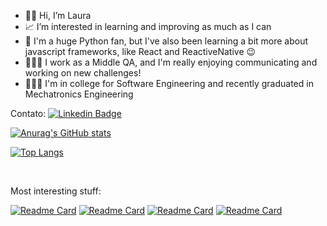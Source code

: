 - 👋🏽 Hi, I’m Laura
- 📈 I’m interested in learning and improving as much as I can
- 🐍 I'm a huge Python fan, but I've also been learning a bit more about javascript frameworks, like React and ReactiveNative 😉
- 👩🏽‍💻 I work as a Middle QA, and I'm really enjoying communicating and working on new challenges!
- 👩🏽‍🎓 I'm in college for Software Engineering and recently graduated in Mechatronics Engineering

Contato:  [![Linkedin Badge](https://img.shields.io/badge/-Laura%20Castro-0339fc?style=flat-square&logo=Linkedin&logoColor=white&link=https://www.linkedin.com/in/lauraFCa/)](https://www.linkedin.com/in/laura-faria-castro/)

[![Anurag's GitHub stats](https://github-readme-stats.vercel.app/api?username=lauraFCa&theme=tokyonight&show_icons=true&count_private=true&hide=stars,contribs)](https://github.com/lauraFCa/github-readme-stats)

[![Top Langs](https://github-readme-stats.vercel.app/api/top-langs/?username=lauraFCa&layout=compact&theme=tokyonight&hide=HTML)](https://github.com/lauraFCa/github-readme-stats)

<br>

Most interesting stuff:

[![Readme Card](https://github-readme-stats.vercel.app/api/pin/?username=lauraFCa&repo=gerenciadorPizzaria&theme=material-palenight)](https://github.com/lauraFCa/gerenciadorPizzaria)
[![Readme Card](https://github-readme-stats.vercel.app/api/pin/?username=lauraFCa&repo=consumindoAPI&theme=material-palenight)](https://github.com/lauraFCa/consumindoAPI)
[![Readme Card](https://github-readme-stats.vercel.app/api/pin/?username=lauraFCa&repo=Algoritmos&theme=material-palenight)](https://github.com/lauraFCa/Algoritmos)
[![Readme Card](https://github-readme-stats.vercel.app/api/pin/?username=lauraFCa&repo=react-learning&theme=material-palenight)](https://github.com/lauraFCa/react-learning)

<!---
LauraFCastro/LauraFCastro is a ✨ special ✨ repository because its `README.md` (this file) appears on your GitHub profile.
You can click the Preview link to take a look at your changes.
--->
